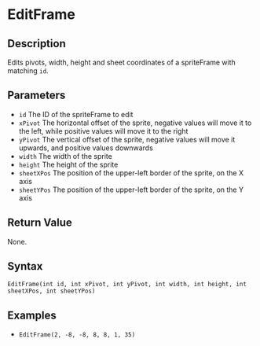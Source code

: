 # EditFrame

## Description
Edits pivots, width, height and sheet coordinates of a spriteFrame with matching `id`.

## Parameters

- `id`
The ID of the spriteFrame to edit
- `xPivot`
The horizontal offset of the sprite, negative values will move it to the left, while positive values will move it to the right
- `yPivot`
The vertical offset of the sprite, negative values will move it upwards, and positive values downwards
- `width`
The width of the sprite
- `height`
The height of the sprite
- `sheetXPos`
The position of the upper-left border of the sprite, on the X axis
- `sheetYPos`
The position of the upper-left border of the sprite, on the Y axis

## Return Value
None.

## Syntax
```EditFrame(int id, int xPivot, int yPivot, int width, int height, int sheetXPos, int sheetYPos)```

## Examples
- ```EditFrame(2, -8, -8, 8, 8, 1, 35)```